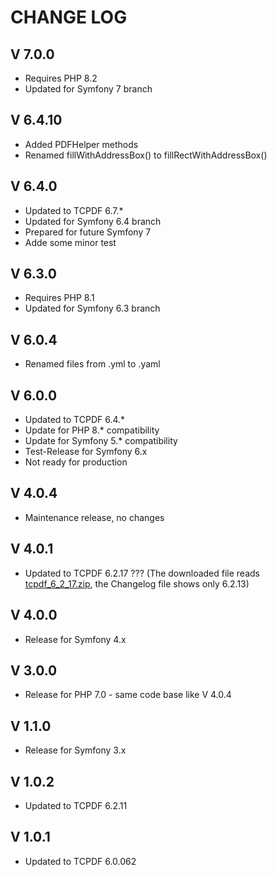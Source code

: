 CHANGE LOG
==========

V 7.0.0
-------

- Requires PHP 8.2
- Updated for Symfony 7 branch

V 6.4.10
--------

- Added PDFHelper methods
- Renamed fillWithAddressBox() to fillRectWithAddressBox()

V 6.4.0
-------

- Updated to TCPDF 6.7.*
- Updated for Symfony 6.4 branch
- Prepared for future Symfony 7
- Adde some minor test

V 6.3.0
-------

- Requires PHP 8.1
- Updated for Symfony 6.3 branch

V 6.0.4
-------

- Renamed files from .yml to .yaml

V 6.0.0
-------

- Updated to TCPDF 6.4.*
- Update for PHP 8.* compatibility
- Update for Symfony 5.* compatibility
- Test-Release for Symfony 6.x
- Not ready for production



V 4.0.4
-------

- Maintenance release, no changes


V 4.0.1
-------

- Updated to TCPDF 6.2.17 ??? (The downloaded file reads [tcpdf_6_2_17.zip](https://sourceforge.net/projects/tcpdf/), the Changelog file shows only 6.2.13)


V 4.0.0
-------

- Release for Symfony 4.x


V 3.0.0
-------

- Release for PHP 7.0 - same code base like V 4.0.4


V 1.1.0
-------

- Release for Symfony 3.x

V 1.0.2
-------

- Updated to TCPDF 6.2.11

V 1.0.1
-------

- Updated to TCPDF 6.0.062
